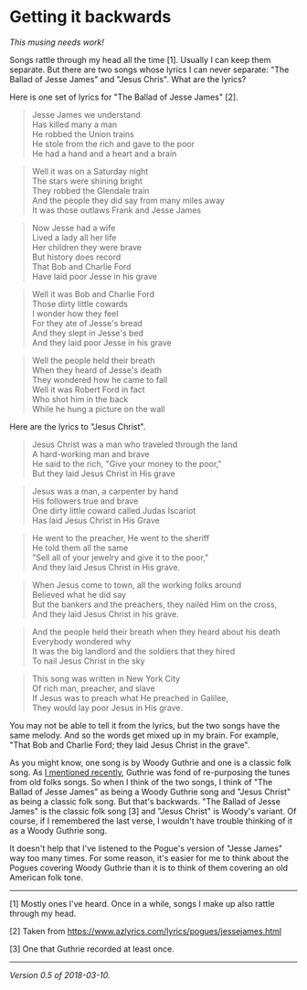 Getting it backwards
====================

*This musing needs work!*

Songs rattle through my head all the time [1].  Usually I can keep them
separate.  But there are two songs whose lyrics I can never separate:
"The Ballad of Jesse James" and "Jesus Chris".  What are the lyrics?

Here is one set of lyrics for "The Ballad of Jesse James" [2].

> Jesse James we understand  
> Has killed many a man  
> He robbed the Union trains  
> He stole from the rich and gave to the poor  
> He had a hand and a heart and a brain

> Well it was on a Saturday night  
> The stars were shining bright  
> They robbed the Glendale train  
> And the people they did say from many miles away  
> It was those outlaws Frank and Jesse James

> Now Jesse had a wife  
> Lived a lady all her life  
> Her children they were brave  
> But history does record    
> That Bob and Charlie Ford  
> Have laid poor Jesse in his grave

> Well it was Bob and Charlie Ford  
> Those dirty little cowards  
> I wonder how they feel  
> For they ate of Jesse's bread  
> And they slept in Jesse's bed    
> And they laid poor Jesse in his grave

> Well the people held their breath  
> When they heard of Jesse's death  
> They wondered how he came to fall  
> Well it was Robert Ford in fact    
> Who shot him in the back  
> While he hung a picture on the wall

Here are the lyrics to "Jesus Christ".

> Jesus Christ was a man who traveled through the land  
> A hard-working man and brave  
> He said to the rich, "Give your money to the poor,"  
> But they laid Jesus Christ in His grave

> Jesus was a man, a carpenter by hand  
> His followers true and brave  
> One dirty little coward called Judas Iscariot  
> Has laid Jesus Christ in His Grave

> He went to the preacher, He went to the sheriff  
> He told them all the same  
> "Sell all of your jewelry and give it to the poor,"  
> And they laid Jesus Christ in His grave.

> When Jesus come to town, all the working folks around  
> Believed what he did say  
> But the bankers and the preachers, they nailed Him on the cross,  
> And they laid Jesus Christ in his grave.

> And the people held their breath when they heard about his death  
> Everybody wondered why  
> It was the big landlord and the soldiers that they hired  
> To nail Jesus Christ in the sky

> This song was written in New York City  
> Of rich man, preacher, and slave  
> If Jesus was to preach what He preached in Galilee,  
> They would lay poor Jesus in His grave.

You may not be able to tell it from the lyrics, but the two songs have
the same melody.  And so the words get mixed up in my brain.  For
example, "That Bob and Charlie Ford; they laid Jesus Christ in the
grave".

As you might know, one song is by Woody Guthrie and one is a classic
folk song.  As [I mentioned recently](guthrie-family-concert), Guthrie
was fond of re-purposing the tunes from old folks songs.  So when I 
think of the two songs, I think of "The Ballad of Jesse James" as
being a Woody Guthrie song and "Jesus Christ" as being a classic folk
song.  But that's backwards.  "The Ballad of Jesse James" is the
classic folk song [3] and "Jesus Christ" is Woody's variant.  Of course,
if I remembered the last verse, I wouldn't have trouble thinking of it
as a Woody Guthrie song.

It doesn't help that I've listened to the Pogue's version of "Jesse
James" way too many times.  For some reason, it's easier for me to think
about the Pogues covering Woody Guthrie than it is to think of them
covering an old American folk tone.

---

[1] Mostly ones I've heard.  Once in a while, songs I make up also rattle
through my head.

[2] Taken from <https://www.azlyrics.com/lyrics/pogues/jessejames.html>

[3] One that Guthrie recorded at least once.

---

*Version 0.5 of 2018-03-10.*

